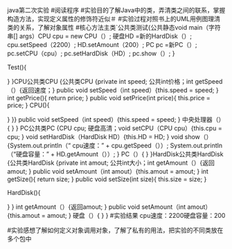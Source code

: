 java第二次实验
#阅读程序
#实验目的了解Java中的类，弄清类之间的联系，掌握构造方法，实现定义属性的修饰符近似＃
#实验过程对照书上的UML用例图理清类的关系，了解对象属性
#核心方法主类`公共类测试{公共静态void main（字符串[] args）CPU cpu = new CPU（）; 硬盘HD =新的HardDisk（）; cpu.setSpeed（2200）; HD.setAmount（200）; PC pc =新PC（）; pc.setCPU（cpu）; pc.setHardDisk（HD）; pc.show（）;
}

Test(){
 
}
}CPU公共类CPU {公共类CPU {private int speed; 公共int价格；int getSpeed（）{返回速度；} public void setSpeed（int speed）{this.speed = speed; }
int getPrice(){
 return price;
}
public void setPrice(int price){
 this.price = price;
}
CPU(){
 
}
}} public void setSpeed（int speed）{this.speed = speed; } 中央处理器（）{
}
} PC公共类PC {CPU cpu; 硬盘高清；void setCPU（CPU cpu）{this.cpu = cpu; } void setHardDisk（HardDisk HD）{this.HD = HD; } void show（）{System.out.println（“ cpu速度：” + cpu.getSpeed（））; System.out.println（“硬盘容量：” + HD.getAmount（））;
} PC（）{
}
}HardDisk公共类HardDisk {公共类HardDisk {private int amout; 公共int大小；int getAmount（）{返回amout; } public void setAmount（int amout）{this.amout = amout; }
int getSize(){
 return size;
}
public void setSize(int size){
 this.size = size;
}

HardDisk(){
 
}
} int getAmount（）{返回amout; } public void setAmount（int amout）{this.amout = amout; } 硬盘（）{
}
}
#实验结果
cpu速度：2200硬盘容量：200 

#实验感想了解如何定义对象调用对象，了解了私有的用法，把实验的不同类放在多个包中

